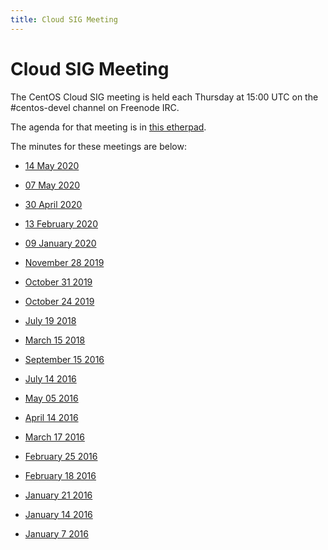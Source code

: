 ```yaml
---
title: Cloud SIG Meeting
---
```


# Cloud SIG Meeting

The CentOS Cloud SIG meeting is held each Thursday at 15:00 UTC on the \#centos-devel channel on Freenode IRC.

The agenda for that meeting is in [this etherpad](https://etherpad.openstack.org/p/centos-cloud-sig).

The minutes for these meetings are below:

* [14 May 2020](https://www.centos.org/minutes/2020/May/centos-meeting.2020-05-14-15.18.html)
* [07 May 2020](https://www.centos.org/minutes/2020/May/centos-meeting.2020-05-07-14.08.html)
* [30 April 2020](https://www.centos.org/minutes/2020/April/centos-meeting.2020-04-30-14.01.html)
* [13 February 2020](https://www.centos.org/minutes/2020/February/centos-meeting.2020-02-13-15.02.html)
* [09 January 2020](https://www.centos.org/minutes/2020/January/centos-meeting.2020-01-09-15.02.html)

* [November 28 2019](https://www.centos.org/minutes/2019/November/centos-meeting.2019-11-28-15.00.html)
* [October 31 2019](https://www.centos.org/minutes/2019/October/centos-meeting.2019-10-31-15.01.html)
* [October 24 2019](https://www.centos.org/minutes/2019/October/centos-meeting.2019-10-24-15.02.html)

* [July 19 2018](https://www.centos.org/minutes/2018/July/centos-devel.2018-07-19-15.12.html)
* [March 15 2018](https://www.centos.org/minutes/2018/March/centos-devel.2018-03-15-15.05.html)

* [September 15 2016](https://www.centos.org/minutes/2016/september/centos-devel.2016-09-15-15.00.html)
* [July 14 2016](https://www.centos.org/minutes/2016/july/centos-devel.2016-07-14-15.05.html)
* [May 05 2016](https://www.centos.org/minutes/2016/may/centos-devel.2016-05-05-15.03.html)
* [April 14 2016](https://www.centos.org/minutes/2016/april/centos-devel.2016-04-14-15.01.html)
* [March 17 2016](https://www.centos.org/minutes/2016/march/centos-devel.2016-03-17-15.03.html)
* [February 25 2016](https://www.centos.org/minutes/2016/february/centos-devel.2016-02-25-15.11.html)
* [February 18 2016](https://www.centos.org/minutes/2016/february/centos-devel.2016-02-18-15.00.html)
* [January 21 2016](https://www.centos.org/minutes/2016/january/centos-devel.2016-01-21-15.00.html)
* [January 14 2016](https://www.centos.org/minutes/2016/january/centos-devel.2016-01-14-15.00.html)
* [January 7 2016](https://www.centos.org/minutes/2016/january/centos-devel.2016-01-07-15.00.html)
